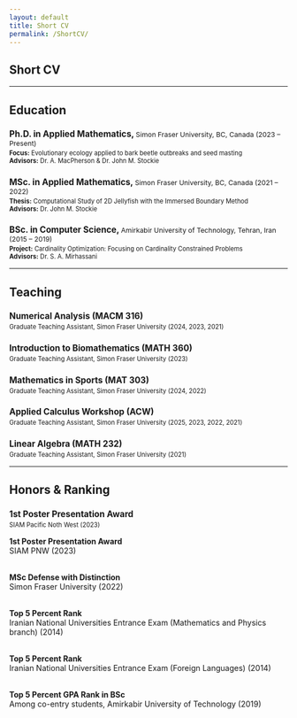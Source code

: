 ```yaml
---
layout: default
title: Short CV
permalink: /ShortCV/
---
```


## Short CV

---

<h2> Education </h2>

<div>
  <h3 style="font-size:1.1em; font-weight: bold; margin-bottom: 0.2em;">
    Ph.D. in Applied Mathematics, 
    <span style="font-size: 0.8em; font-weight: normal;">Simon Fraser University, BC, Canada (2023 – Present)</span>
  </h3>
  <p style="font-size: 0.8em; margin-top: 0;">
    <strong>Focus:</strong> Evolutionary ecology applied to bark beetle outbreaks and seed masting<br>
    <strong>Advisors:</strong> Dr. A. MacPherson & Dr. John M. Stockie
  </p>

  <h3 style="font-size:1.1em; font-weight: bold; margin-bottom: 0.2em;">
    MSc. in Applied Mathematics, 
    <span style="font-size: 0.8em; font-weight: normal;">Simon Fraser University, BC, Canada (2021 – 2022)</span>
  </h3>
  <p style="font-size: 0.8em; margin-top: 0;">
    <strong>Thesis:</strong> Computational Study of 2D Jellyfish with the Immersed Boundary Method<br>
    <strong>Advisors:</strong> Dr. John M. Stockie
  </p>

  <h3 style="font-size:1.1em; font-weight: bold; margin-bottom: 0.2em;">
    BSc. in Computer Science, 
    <span style="font-size: 0.8em; font-weight: normal;">Amirkabir University of Technology, Tehran, Iran (2015 – 2019)</span>
  </h3>
  <p style="font-size: 0.8em; margin-top: 0;">
    <strong>Project:</strong> Cardinality Optimization: Focusing on Cardinality Constrained Problems<br>
    <strong>Advisors:</strong> Dr. S. A. Mirhassani
  </p>
</div>

---

<h2>Teaching</h2>

<h3 style="font-size:1.1em; font-weight: bold; margin-bottom: 0.2em;">
    Numerical Analysis (MACM 316)
  </h3>
  <p style="font-size: 0.8em; margin-top: 0;">
    Graduate Teaching Assistant, Simon Fraser University (2024, 2023, 2021)
  </p>

<h3 style="font-size:1.1em; font-weight: bold; margin-bottom: 0.2em;">
    Introduction to Biomathematics (MATH 360)
  </h3>
  <p style="font-size: 0.8em; margin-top: 0;">
    Graduate Teaching Assistant, Simon Fraser University (2023)
  </p>

<h3 style="font-size:1.1em; font-weight: bold; margin-bottom: 0.2em;">
    Mathematics in Sports (MAT 303)
  </h3>
  <p style="font-size: 0.8em; margin-top: 0;">
    Graduate Teaching Assistant, Simon Fraser University (2024, 2022)
  </p>

<h3 style="font-size:1.1em; font-weight: bold; margin-bottom: 0.2em;">
    Applied Calculus Workshop (ACW)
  </h3>
  <p style="font-size: 0.8em; margin-top: 0;">
    Graduate Teaching Assistant, Simon Fraser University (2025, 2023, 2022, 2021)
  </p>

<h3 style="font-size:1.1em; font-weight: bold; margin-bottom: 0.2em;">
    Linear Algebra (MATH 232)
  </h3>
  <p style="font-size: 0.8em; margin-top: 0;">
    Graduate Teaching Assistant, Simon Fraser University (2021)
  </p>

---

<h2>Honors & Ranking</h2>

<h3 style="font-size:1.1em; font-weight: bold; margin-bottom: 0.2em;">
   1st Poster Presentation Award
  </h3>
  <p style="font-size: 0.8em; margin-top: 0;">
    SIAM Pacific Noth West (2023)
  </p>
  
<p style="font-size: 0.9em; margin-top: 0;">
  
  <strong>1st Poster Presentation Award</strong><br>
  SIAM PNW (2023)<br><br>
  
  <strong>MSc Defense with Distinction</strong><br>
  Simon Fraser University (2022)<br><br>
  
  <strong>Top 5 Percent Rank</strong><br>
  Iranian National Universities Entrance Exam (Mathematics and Physics branch) (2014)<br><br>
  
  <strong>Top 5 Percent Rank</strong><br>
  Iranian National Universities Entrance Exam (Foreign Languages) (2014)<br><br>
  
  <strong>Top 5 Percent GPA Rank in BSc</strong><br>
  Among co-entry students, Amirkabir University of Technology (2019)
</p>
